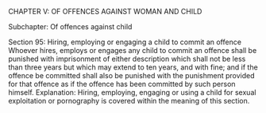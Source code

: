 CHAPTER V: OF OFFENCES AGAINST WOMAN AND CHILD

Subchapter: Of offences against child

Section 95: Hiring, employing or engaging a child to commit an offence
Whoever hires, employs or engages any child to commit an offence shall be punished with imprisonment of either description which shall not be less than three years but which may extend to ten years, and with fine; and if the offence be committed shall also be punished with the punishment provided for that offence as if the offence has been committed by such person himself.
Explanation: Hiring, employing, engaging or using a child for sexual exploitation or pornography is covered within the meaning of this section.

